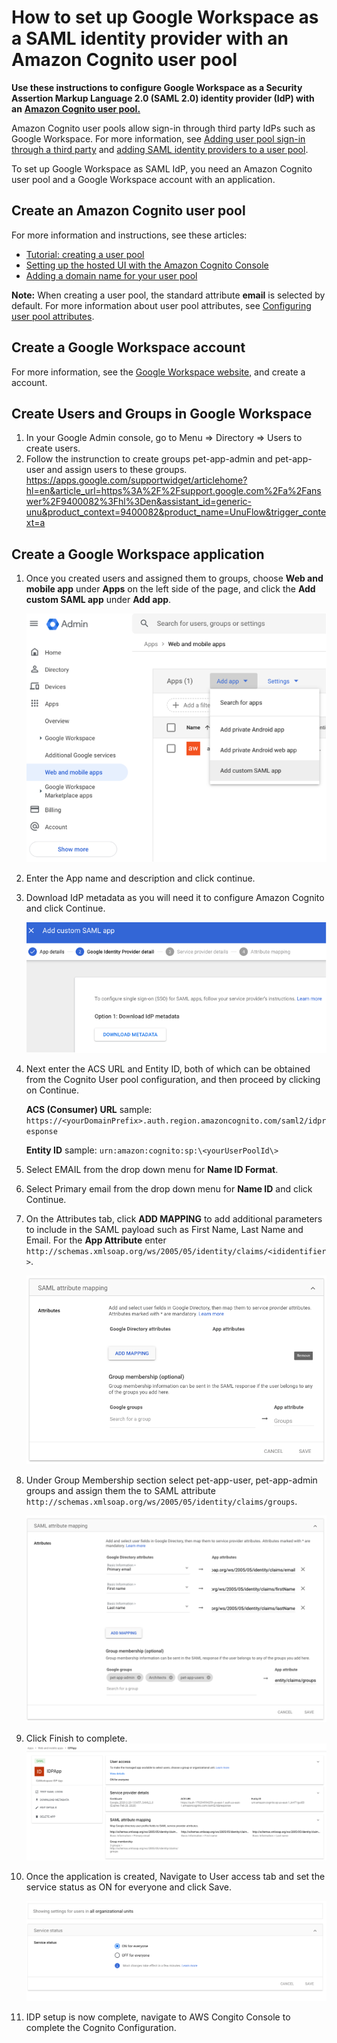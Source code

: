 # **How to set up Google Workspace as a SAML identity provider with an Amazon Cognito user pool**

**Use these instructions to configure Google Workspace as a Security Assertion Markup Language 2.0 (SAML 2.0) identity provider (IdP) with an** [**Amazon Cognito user pool.**](https://docs.aws.amazon.com/cognito/latest/developerguide/cognito-user-identity-pools.html)

Amazon Cognito user pools allow sign-in through third party IdPs such as Google Workspace. For more information, see [Adding user pool sign-in through a third party](https://docs.aws.amazon.com/cognito/latest/developerguide/cognito-user-pools-identity-federation.html) and [adding SAML identity providers to a user pool](https://docs.aws.amazon.com/cognito/latest/developerguide/cognito-user-pools-saml-idp.html).

To set up Google Workspace as SAML IdP, you need an Amazon Cognito user pool and a Google Workspace account with an application.

## **Create an Amazon Cognito user pool**

For more information and instructions, see these articles:

- [Tutorial: creating a user pool](https://docs.aws.amazon.com/cognito/latest/developerguide/tutorial-create-user-pool.html)
- [Setting up the hosted UI with the Amazon Cognito Console](https://docs.aws.amazon.com/cognito/latest/developerguide/cognito-user-pools-app-integration.html#cognito-user-pools-create-an-app-integration)
- [Adding a domain name for your user pool](https://docs.aws.amazon.com/cognito/latest/developerguide/cognito-user-pools-domain.html)

**Note:** When creating a user pool, the standard attribute **email** is selected by default. For more information about user pool attributes, see [Configuring user pool attributes](https://docs.aws.amazon.com/cognito/latest/developerguide/user-pool-settings-attributes.html).

## **Create a Google Workspace account**

For more information, see the [Google Workspace website,](https://workspace.google.com/) and create a account.
## **Create Users and Groups in Google Workspace**
1) In your Google Admin console, go to Menu => Directory => Users to create users.
2) Follow the instrunction to create groups pet-app-admin and pet-app-user and assign users to these groups.
https://apps.google.com/supportwidget/articlehome?hl=en&article_url=https%3A%2F%2Fsupport.google.com%2Fa%2Fanswer%2F9400082%3Fhl%3Den&assistant_id=generic-unu&product_context=9400082&product_name=UnuFlow&trigger_context=a

## **Create a Google Workspace application**

1. Once you created users and assigned them to groups, choose **Web and mobile app** under **Apps** on the left side of the page, and click the **Add custom SAML app** under **Add app**.

     ![alternative text](images/Picture1.png "Image Title")

2. Enter the App name and description and click continue.

3. Download IdP metadata as you will need it to configure Amazon Cognito and click Continue.

     ![alternative text](images/Picture2.png "Image Title")

4. Next enter the ACS URL and Entity ID, both of which can be obtained from the Cognito User pool configuration, and then proceed by clicking on Continue.
     
     **ACS (Consumer) URL** sample: ```https://<yourDomainPrefix>.auth.region.amazoncognito.com/saml2/idpresponse```

     **Entity ID** sample: ```urn:amazon:cognito:sp:\<yourUserPoolId\>```
5. Select EMAIL from the drop down menu for **Name ID Format**.

6. Select Primary email from the drop down menu for **Name ID** and click Continue.

7. On the Attributes tab, click **ADD MAPPING** to add additional parameters to include in the SAML payload such as First Name, Last Name and Email. For the **App Attribute** enter ```http://schemas.xmlsoap.org/ws/2005/05/identity/claims/<ididentifier>```. 

     ![alternative text](images/Picture6.png "Image Title")

8. Under Group Membership section select pet-app-user, pet-app-admin groups and assign them the to SAML attribute ```http://schemas.xmlsoap.org/ws/2005/05/identity/claims/groups```.

     ![alternative text](images/Picture7.png "Image Title")

9. Click Finish to complete.
     ![alternative text](images/Picture10.png "Image Title")

10. Once the application is created, Navigate to User access tab and set the service status as ON for everyone and click Save.

     ![alternative text](images/Picture9.png "Image Title")

11. IDP setup is now complete, navigate to AWS Congito Console to complete the Cognito Configuration.
